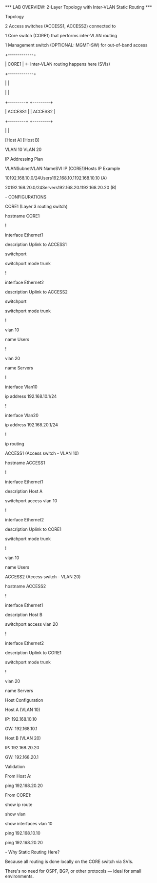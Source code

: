 \*\*\* LAB OVERVIEW: 2-Layer Topology with Inter-VLAN Static Routing \*\*\*

Topology

2 Access switches (ACCESS1, ACCESS2) connected to

1 Core switch (CORE1) that performs inter-VLAN routing

1 Management switch (OPTIONAL: MGMT-SW) for out-of-band access

+-------------+

| CORE1 | ← Inter-VLAN routing happens here (SVIs)

+-------------+

| |

| |

+---------+ +---------+

| ACCESS1 | | ACCESS2 |

+---------+ +---------+

| |

\[Host A\] \[Host B\]

VLAN 10 VLAN 20

IP Addressing Plan

VLANSubnetVLAN NameSVI IP (CORE1)Hosts IP Example

10192.168.10.0/24Users192.168.10.1192.168.10.10 (A)

20192.168.20.0/24Servers192.168.20.1192.168.20.20 (B)

\- CONFIGURATIONS

CORE1 (Layer 3 routing switch)

hostname CORE1

!

interface Ethernet1

description Uplink to ACCESS1

switchport

switchport mode trunk

!

interface Ethernet2

description Uplink to ACCESS2

switchport

switchport mode trunk

!

vlan 10

name Users

!

vlan 20

name Servers

!

interface Vlan10

ip address 192.168.10.1/24

!

interface Vlan20

ip address 192.168.20.1/24

!

ip routing

ACCESS1 (Access switch - VLAN 10)

hostname ACCESS1

!

interface Ethernet1

description Host A

switchport access vlan 10

!

interface Ethernet2

description Uplink to CORE1

switchport mode trunk

!

vlan 10

name Users

ACCESS2 (Access switch - VLAN 20)

hostname ACCESS2

!

interface Ethernet1

description Host B

switchport access vlan 20

!

interface Ethernet2

description Uplink to CORE1

switchport mode trunk

!

vlan 20

name Servers

Host Configuration

Host A (VLAN 10)

IP: 192.168.10.10

GW: 192.168.10.1

Host B (VLAN 20)

IP: 192.168.20.20

GW: 192.168.20.1

Validation

From Host A:

ping 192.168.20.20

From CORE1:

show ip route

show vlan

show interfaces vlan 10

ping 192.168.10.10

ping 192.168.20.20

\- Why Static Routing Here?

Because all routing is done locally on the CORE switch via SVIs.

There's no need for OSPF, BGP, or other protocols — ideal for small environments.
